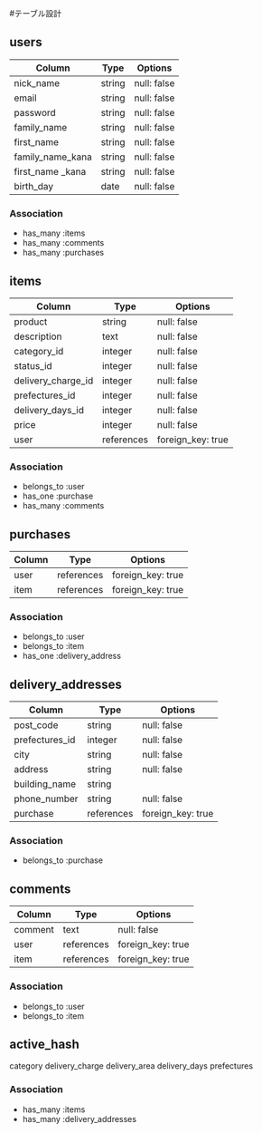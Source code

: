#テーブル設計

## users

| Column           | Type    | Options      |
| ---------------- | ------- | ------------ |
| nick_name        | string  |  null: false |
| email            | string  |  null: false |
| password         | string  |  null: false |
| family_name      | string  |  null: false |
| first_name       | string  |  null: false |
| family_name_kana | string  |  null: false |
| first_name _kana | string  |  null: false |
| birth_day        | date    |  null: false |


### Association

- has_many :items
- has_many :comments
- has_many :purchases

## items

| Column             | Type       | Options            |
| ------------------ | ---------- | ------------------ |
| product            | string     |  null: false       |
| description        | text       |  null: false       |
| category_id        | integer    |  null: false       |
| status_id          | integer    |  null: false       |
| delivery_charge_id | integer    |  null: false       |
| prefectures_id     | integer    |  null: false       |
| delivery_days_id   | integer    |  null: false       |
| price              | integer    |  null: false       |
| user               | references |  foreign_key: true |

### Association

- belongs_to :user
- has_one :purchase
- has_many :comments


## purchases

| Column           | Type       | Options           |
| ---------------- | ---------- | ----------------- |
| user             | references | foreign_key: true |
| item             | references | foreign_key: true |

### Association

- belongs_to :user
- belongs_to :item
- has_one :delivery_address

## delivery_addresses

| Column           | Type          | Options            |
| ---------------- | ------------- | ------------------ |
| post_code        | string        |  null: false       |
| prefectures_id   | integer       |  null: false       |
| city             | string        |  null: false       |
| address          | string        |  null: false       |
| building_name    | string        |                    |
| phone_number     | string        |  null: false       |
| purchase         | references    |  foreign_key: true |

### Association

- belongs_to :purchase

## comments

| Column           | Type       | Options           |
| ---------------- | ---------- | ----------------- |
| comment          | text       | null: false       |
| user             | references | foreign_key: true |
| item             | references | foreign_key: true |

### Association

- belongs_to :user
- belongs_to :item


## active_hash
  category
  delivery_charge
  delivery_area
  delivery_days
  prefectures

  ### Association

  - has_many :items
  - has_many :delivery_addresses